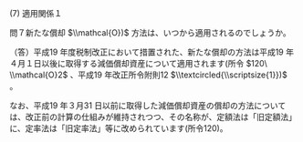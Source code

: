 (7) 適用関係１

問７新たな償却 $\\mathcal{O})$ 方法は、いつから適用されるのでしょうか。

（答）平成19 年度税制改正において措置された、新たな償却の方法は平成19 年４月１日以後に取得する減価償却資産について適用されます(所令 $120\ \\mathcal{O}2$ 、平成19 年改正所令附則12 $\\textcircled{\\scriptsize{1}})$ 。

なお、平成19 年３月31 日以前に取得した減価償却資産の償却の方法については、改正前の計算の仕組みが維持されつつ、その名称が、定額法は「旧定額法」に、定率法は「旧定率法」等に改められています(所令120)。
